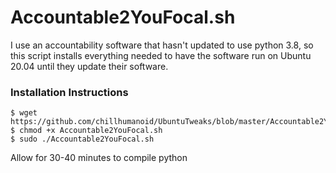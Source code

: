 # Accountable2YouFocal.sh
I use an accountability software that hasn't updated to use python 3.8, so this script installs everything needed to have the software run on Ubuntu 20.04 until they update their software. 

### Installation Instructions
```
$ wget https://github.com/chillhumanoid/UbuntuTweaks/blob/master/Accountable2YouFocal.sh
$ chmod +x Accountable2YouFocal.sh
$ sudo ./Accountable2YouFocal.sh
```
Allow for 30-40 minutes to compile python
